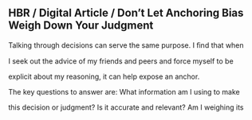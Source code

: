 ## HBR / Digital Article / Don’t Let Anchoring Bias Weigh Down Your Judgment

Talking through decisions can serve the same purpose. I ﬁnd that when

I seek out the advice of my friends and peers and force myself to be

explicit about my reasoning, it can help expose an anchor.

The key questions to answer are: What information am I using to make

this decision or judgment? Is it accurate and relevant? Am I weighing its